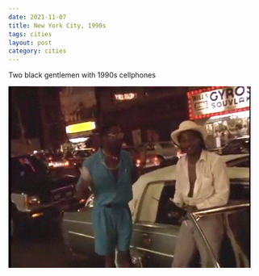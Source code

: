```yaml
---
date: 2021-11-07
title: New York City, 1990s
tags: cities
layout: post
category: cities
---
```


Two black gentlemen with 1990s cellphones

![nyc19](https://raw.githubusercontent.com/muneer78/muneer78.github.io/master/images/nyc19.gif)


